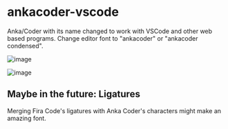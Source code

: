 # ankacoder-vscode
Anka/Coder with its name changed to work with VSCode and other web based programs. Change editor font to "ankacoder" or "ankacoder condensed".

![image](https://github.com/user-attachments/assets/c2cce17a-3e70-4d8c-a9eb-0579fe335068)

![image](https://user-images.githubusercontent.com/48076233/215873746-ef69ad13-35d1-4c27-8e26-ba33f456fb87.png)

## Maybe in the future: Ligatures
Merging Fira Code's ligatures with Anka Coder's characters might make an amazing font.
